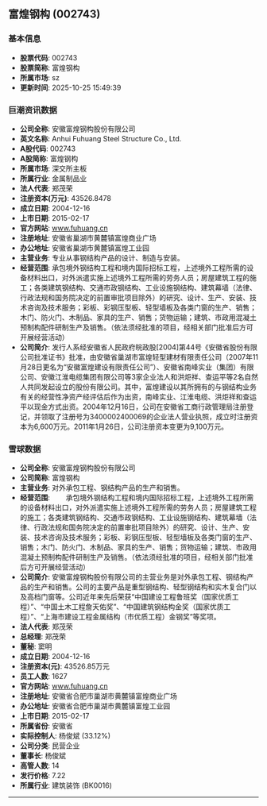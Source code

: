 ## 富煌钢构 (002743)

### 基本信息

- **股票代码**: 002743
- **股票简称**: 富煌钢构
- **所属市场**: sz
- **更新时间**: 2025-10-25 15:49:39

### 巨潮资讯数据

- **公司全称**: 安徽富煌钢构股份有限公司
- **英文名称**: Anhui Fuhuang Steel Structure Co., Ltd.
- **A股代码**: 002743
- **A股简称**: 富煌钢构
- **所属市场**: 深交所主板
- **所属行业**: 金属制品业
- **法人代表**: 郑茂荣
- **注册资本(万元)**: 43526.8478
- **成立日期**: 2004-12-16
- **上市日期**: 2015-02-17
- **官方网站**: www.fuhuang.cn
- **注册地址**: 安徽省巢湖市黄麓镇富煌商业广场
- **办公地址**: 安徽省巢湖市黄麓镇富煌工业园
- **主营业务**: 专业从事钢结构产品的设计、制造与安装。
- **经营范围**: 承包境外钢结构工程和境内国际招标工程，上述境外工程所需的设备材料出口，对外派遣实施上述境外工程所需的劳务人员；房屋建筑工程的施工；各类建筑钢结构、交通市政钢结构、工业设施钢结构、建筑幕墙（法律、行政法规和国务院决定的前置审批项目除外）的研究、设计、生产、安装、技术咨询及技术服务；彩板、彩钢压型板、轻型墙板及各类门窗的生产、销售；木门、防火门、木制品、家具的生产、销售；货物运输；建筑、市政用混凝土预制构配件研制生产及销售。（依法须经批准的项目，经相关部门批准后方可开展经营活动）
- **公司简介**: 发行人系经安徽省人民政府皖政股[2004]第44号《安徽省股份有限公司批准证书》批准，由安徽省巢湖市富煌轻型建材有限责任公司（2007年11月28日更名为“安徽富煌建设有限责任公司”）、安徽省南峰实业（集团）有限公司、安徽江淮电缆集团有限公司等3家企业法人和洪炬祥、查运平等2名自然人共同发起设立的股份有限公司。其中，富煌建设以其所拥有的与钢结构业务有关的经营性净资产经评估后作为出资，南峰实业、江淮电缆、洪炬祥和查运平以现金方式出资。2004年12月16日，公司在安徽省工商行政管理局注册登记，并领取了注册号为3400002400069的企业法人营业执照，成立时注册资本为6,600万元。2011年1月26日，公司注册资本变更为9,100万元。

### 雪球数据

- **公司全称**: 安徽富煌钢构股份有限公司
- **公司简称**: 富煌钢构
- **主营业务**: 对外承包工程、钢结构产品的生产和销售。
- **经营范围**: 　　承包境外钢结构工程和境内国际招标工程，上述境外工程所需的设备材料出口，对外派遣实施上述境外工程所需的劳务人员；房屋建筑工程的施工；各类建筑钢结构、交通市政钢结构、工业设施钢结构、建筑幕墙（法律、行政法规和国务院决定的前置审批项目除外）的研究、设计、生产、安装、技术咨询及技术服务；彩板、彩钢压型板、轻型墙板及各类门窗的生产、销售；木门、防火门、木制品、家具的生产、销售；货物运输；建筑、市政用混凝土预制构配件研制生产及销售。（依法须经批准的项目，经相关部门批准后方可开展经营活动）
- **公司简介**: 安徽富煌钢构股份有限公司的主营业务是对外承包工程、钢结构产品的生产和销售。公司的主要产品是重型钢结构、轻型钢结构和实木复合门以及高档门窗等。公司近年来先后荣获“中国建设工程鲁班奖（国家优质工程）”、“中国土木工程詹天佑奖”、“中国建筑钢结构金奖（国家优质工程）”、“上海市建设工程金属结构（市优质工程）金钢奖”等奖项。
- **法人代表**: 郑茂荣
- **总经理**: 郑茂荣
- **董秘**: 窦明
- **成立日期**: 2004-12-16
- **注册资本(元)**: 43526.85万元
- **员工人数**: 1627
- **官方网站**: www.fuhuang.cn
- **注册地址**: 安徽省合肥市巢湖市黄麓镇富煌商业广场
- **办公地址**: 安徽省合肥市巢湖市黄麓镇富煌工业园
- **上市日期**: 2015-02-17
- **所属省份**: 安徽省
- **实际控制人**: 杨俊斌 (33.12%)
- **公司分类**: 民营企业
- **董事长**: 杨俊斌
- **高管人数**: 14
- **发行价格**: 7.22
- **所属行业**: 建筑装饰 (BK0016)

---